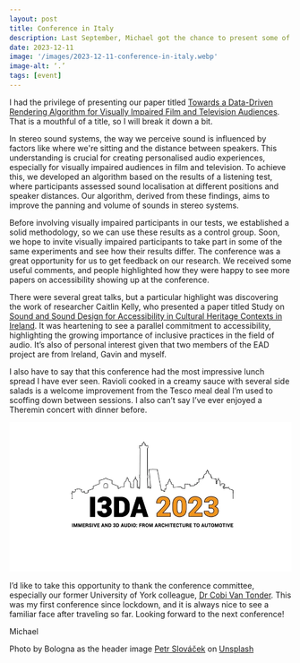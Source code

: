 ```yaml
---
layout: post
title: Conference in Italy
description: Last September, Michael got the chance to present some of our research from the EAD project at the Immersive and 3D Audio conference, at Bologna Italy. 
date: 2023-12-11
image: '/images/2023-12-11-conference-in-italy.webp'
image-alt: ‘.’
tags: [event]
---
```


I had the privilege of presenting our paper titled [Towards a Data-Driven Rendering Algorithm for Visually Impaired Film and Television Audiences](https://ieeexplore.ieee.org/abstract/document/10289588). That is a mouthful of a title, so I will break it down a bit.

In stereo sound systems, the way we perceive sound is influenced by factors like where we're sitting and the distance between speakers. This understanding is crucial for creating personalised audio experiences, especially for visually impaired audiences in film and television. To achieve this, we developed an algorithm based on the results of a listening test, where participants assessed sound localisation at different positions and speaker distances. Our algorithm, derived from these findings, aims to improve the panning and volume of sounds in stereo systems.

Before involving visually impaired participants in our tests, we established a solid methodology, so we can use these results as a control group. Soon, we hope to invite visually impaired participants to take part in some of the same experiments and see how their results differ. The conference was a great opportunity for us to get feedback on our research. We received some useful comments, and people highlighted how they were happy to see more papers on accessibility showing up at the conference.

There were several great talks, but a particular highlight was discovering the work of researcher Caitlin Kelly, who presented a paper titled Study on [Sound and Sound Design for Accessibility in Cultural Heritage Contexts in Ireland](https://www.researchgate.net/publication/374930521_A_Study_on_Sound_and_Sound_Design_for_Accessibility_in_Cultural_Heritage_Contexts_in_Ireland). It was heartening to see a parallel commitment to accessibility, highlighting the growing importance of inclusive practices in the field of audio. It’s also of personal interest given that two members of the EAD project are from Ireland, Gavin and myself.

I also have to say that this conference had the most impressive lunch spread I have ever seen. Ravioli cooked in a creamy sauce with several side salads is a welcome improvement from the Tesco meal deal I’m used to scoffing down between sessions. I also can’t say I’ve ever enjoyed a Theremin concert with dinner before.

![Logo of the conference.](/images/2023-12-11-conference-in-italy-2.webp)

I’d like to take this opportunity to thank the conference committee, especially our former University of York colleague, [Dr Cobi Van Tonder](https://it.linkedin.com/in/cvtonder). This was my first conference since lockdown, and it is always nice to see a familiar face after traveling so far. Looking forward to the next conference!

Michael

Photo by Bologna as the header image <a href="https://unsplash.com/@grwood?utm_content=creditCopyText&utm_medium=referral&utm_source=unsplash">Petr Slováček</a> on <a href="https://unsplash.com/photos/a-view-of-a-city-with-tall-buildings-SXk8BWKvoXE?utm_content=creditCopyText&utm_medium=referral&utm_source=unsplash">Unsplash</a>
